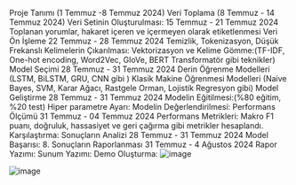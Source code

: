 Proje Tanımı (1 Temmuz -8 Temmuz 2024)
Veri Toplama (8 Temmuz - 14 Temmuz 2024)
Veri Setinin Oluşturulması: 15 Temmuz - 21 Temmuz 2024
Toplanan yorumlar, hakaret içeren ve içermeyen olarak etiketlenmesi
Veri Ön İşleme 22 Temmuz - 28 Temmuz 2024
Temizlik, Tokenizasyon, Düşük Frekanslı Kelimelerin Çıkarılması:
Vektorizasyon ve Kelime Gömme:(TF-IDF, One-hot encoding, Word2Vec, GloVe, BERT Transformatör gibi teknikler)
Model Seçimi 28 Temmuz - 31 Temmuz 2024
Derin Öğrenme Modelleri (LSTM, BiLSTM, GRU, CNN gibi )
Klasik Makine Öğrenmesi Modelleri (Naive Bayes, SVM, Karar Ağacı, Rastgele Orman, Lojistik Regresyon gibi) 
Model Geliştirme 28 Temmuz - 31 Temmuz 2024
Modelin Eğitilmesi:(%80 eğitim, %20 test)
Hiper parametre Ayarı:
Modelin Değerlendirilmesi:
Performans Ölçümü 31 Temmuz - 04 Temmuz 2024
Performans Metrikleri:
Makro F1 puanı, doğruluk, hassasiyet ve geri çağırma gibi metrikler hesaplandı.
Karşılaştırma:
Sonuçların Analizi 28 Temmuz - 31 Temmuz 2024
Model Başarısı:
8. Sonuçların Raporlanması 31 Temmuz - 4 Ağustos 2024
Rapor Yazımı:
Sunum Yazımı:
Demo Oluşturma:
![image](https://github.com/user-attachments/assets/6972cbff-580d-4806-a2dd-491c0b1d0b59)

![image](https://github.com/user-attachments/assets/cf215f2d-9ce0-4e73-8620-f481101682fd)
